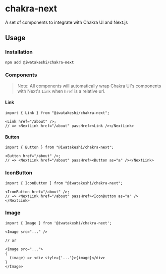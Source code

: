# chakra-next

A set of components to integrate with Chakra UI and Next.js

## Usage

### Installation

```bash
npm add @iwatakeshi/chakra-next
```

### Components

> Note: All components will automatically wrap Chakra UI's components with Next's `Link` when `href` is a relative url.

#### Link

```tsx
import { Link } from "@iwatakeshi/chakra-next";

<Link href="/about" />;
// => <NextLink href="/about" passHref><Link /></NextLink>
```

#### Button

```tsx
import { Button } from "@iwatakeshi/chakra-next";

<Button href="/about" />;
// => <NextLink href="/about" passHref><Button as="a" /></NextLink>
```

### IconButton

```tsx
import { IconButton } from "@iwatakeshi/chakra-next";

<IconButton href="/about" />;
// => <NextLink href="/about" passHref><IconButton as="a" /></NextLink>
```

### Image

```tsx
import { Image } from '@iwatakeshi/chakra-next';

<Image src="..." />

// or

<Image src="...">
{
  (image) => <div style={'...'}>{image}</div>
}
</Image>
```
